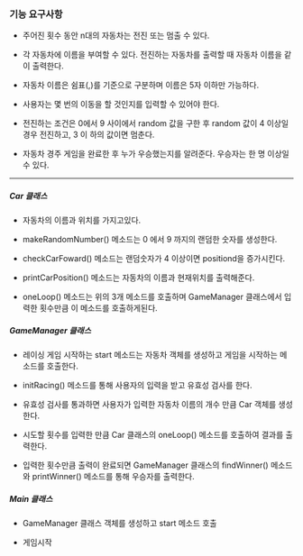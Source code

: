 ### 기능 요구사항

 - 주어진 횟수 동안 n대의 자동차는 전진 또는 멈출 수 있다.

 - 각 자동차에 이름을 부여할 수 있다. 전진하는 자동차를 출력할 때 자동차 이름을 같이 출력한다.
  
 - 자동차 이름은 쉼표(,)를 기준으로 구분하며 이름은 5자 이하만 가능하다.

 - 사용자는 몇 번의 이동을 할 것인지를 입력할 수 있어야 한다.

 - 전진하는 조건은 0에서 9 사이에서 random 값을 구한 후 random 값이 4 이상일 경우 전진하고, 3 이
하의 값이면 멈춘다.

 - 자동차 경주 게임을 완료한 후 누가 우승했는지를 알려준다. 우승자는 한 명 이상일 수 있다.
 
 - - -
 
##### Car 클래스

 - 자동차의 이름과 위치를 가지고있다.
 
 - makeRandomNumber() 메소드는 0 에서 9 까지의 랜덤한 숫자를 생성한다.
 
 - checkCarFoward() 메소드는 랜덤숫자가 4 이상이면 positiond을 증가시킨다.
 
 - printCarPosition() 메소드는 자동차의 이름과 현재위치를 출력해준다.
 
 - oneLoop() 메소드는 위의 3개 메소드를 호출하며 GameManager 클래스에서 입력한 횟수만큼 이 메소드를 호출하게된다.
 
 
##### GameManager 클래스

 - 레이싱 게임 시작하는 start 메소드는 자동차 객체를 생성하고 게임을 시작하는 메소드를 호출한다.
 
 - initRacing() 메소드를 통해 사용자의 입력을 받고 유효성 검사를 한다.
 
 - 유효성 검사를 통과하면 사용자가 입력한 자동차 이름의 개수 만큼 Car 객체를 생성한다.
 
 - 시도할 횟수를 입력한 만큼 Car 클래스의 oneLoop() 메소드를 호출하여 결과를 출력한다.
 
 - 입력한 횟수만큼 출력이 완료되면 GameManager 클래스의 findWinner() 메소드와 printWinner() 메소드를 통해 우승자를 출력한다.
 
 
 ##### Main 클래스
 
  - GameManager 클래스 객체를 생성하고 start 메소드 호출
  
  - 게임시작